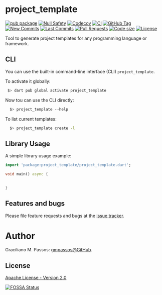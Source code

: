 # project_template

[![pub package](https://img.shields.io/pub/v/project_template.svg?logo=dart&logoColor=00b9fc)](https://pub.dartlang.org/packages/project_template)
[![Null Safety](https://img.shields.io/badge/null-safety-brightgreen)](https://dart.dev/null-safety)
[![Codecov](https://img.shields.io/codecov/c/github/gmpassos/project_template)](https://app.codecov.io/gh/gmpassos/project_template)
[![CI](https://img.shields.io/github/workflow/status/gmpassos/project_template/Dart%20CI/master?logo=github-actions&logoColor=white)](https://github.com/gmpassos/project_template/actions)
[![GitHub Tag](https://img.shields.io/github/v/tag/gmpassos/project_template?logo=git&logoColor=white)](https://github.com/gmpassos/project_template/releases)
[![New Commits](https://img.shields.io/github/commits-since/gmpassos/project_template/latest?logo=git&logoColor=white)](https://github.com/gmpassos/project_template/network)
[![Last Commits](https://img.shields.io/github/last-commit/gmpassos/project_template?logo=git&logoColor=white)](https://github.com/gmpassos/project_template/commits/master)
[![Pull Requests](https://img.shields.io/github/issues-pr/gmpassos/project_template?logo=github&logoColor=white)](https://github.com/gmpassos/project_template/pulls)
[![Code size](https://img.shields.io/github/languages/code-size/gmpassos/project_template?logo=github&logoColor=white)](https://github.com/gmpassos/project_template)
[![License](https://img.shields.io/github/license/gmpassos/project_template?logo=open-source-initiative&logoColor=green)](https://github.com/gmpassos/project_template/blob/master/LICENSE)

Tool to generate project templates for any programming language or framework.

## CLI

You can use the built-in command-line interface (CLI) `project_template`.

To activate it globally:

```bash
 $> dart pub global activate project_template
```

Now tou can use the CLI directly:

```bash
  $> project_template --help
```

To list current templates:

```bash
  $> project_template create -l
```

## Library Usage

A simple library usage example:

```dart
import 'package:project_template/project_template.dart';

void main() async {
  

}

```

## Features and bugs

Please file feature requests and bugs at the [issue tracker][tracker].

[tracker]: https://github.com/gmpassos/project_template/issues

# Author

Graciliano M. Passos: [gmpassos@GitHub][github].

[github]: https://github.com/gmpassos

## License

[Apache License - Version 2.0][apache_license]

[apache_license]: https://www.apache.org/licenses/LICENSE-2.0.txt

[![FOSSA Status](https://app.fossa.com/api/projects/git%2Bgithub.com%2Feneural-net%2Fasync_field.svg?type=large)](https://app.fossa.com/projects/git%2Bgithub.com%2Feneural-net%2Fasync_field?ref=badge_large)

